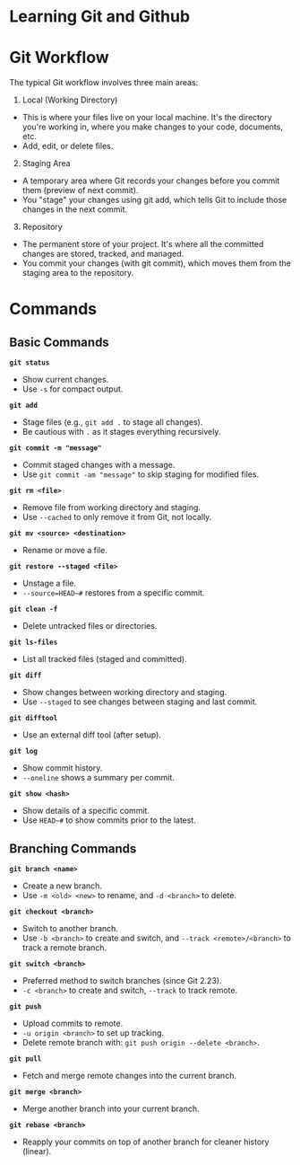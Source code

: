# Learning Git and Github

# Git Workflow

The typical Git workflow involves three main areas:

1. Local (Working Directory)

- This is where your files live on your local machine. It's the directory you're working in, where you make changes to your code, documents, etc.
- Add, edit, or delete files.

2. Staging Area

- A temporary area where Git records your changes before you commit them (preview of next commit).
- You "stage" your changes using git add, which tells Git to include those changes in the next commit.

3. Repository

- The permanent store of your project. It's where all the committed changes are stored, tracked, and managed.
- You commit your changes (with git commit), which moves them from the staging area to the repository.

# Commands

## **Basic Commands**

**`git status`**
- Show current changes.
- Use `-s` for compact output.

**`git add`**
- Stage files (e.g., `git add .` to stage all changes).
- Be cautious with `.` as it stages everything recursively.

**`git commit -m "message"`**
- Commit staged changes with a message.
- Use `git commit -am "message"` to skip staging for modified files.

**`git rm <file>`**
- Remove file from working directory and staging.
- Use `--cached` to only remove it from Git, not locally.

**`git mv <source> <destination>`**
- Rename or move a file.

**`git restore --staged <file>`**
- Unstage a file.
- `--source=HEAD~#` restores from a specific commit.

**`git clean -f`**
- Delete untracked files or directories.

**`git ls-files`**
- List all tracked files (staged and committed).

**`git diff`**
- Show changes between working directory and staging.
- Use `--staged` to see changes between staging and last commit.

**`git difftool`**
- Use an external diff tool (after setup).

**`git log`**
- Show commit history.
- `--oneline` shows a summary per commit.

**`git show <hash>`**
- Show details of a specific commit.
- Use `HEAD~#` to show commits prior to the latest.

## **Branching Commands**

**`git branch <name>`**
- Create a new branch.
- Use `-m <old> <new>` to rename, and `-d <branch>` to delete.

**`git checkout <branch>`**
- Switch to another branch.
- Use `-b <branch>` to create and switch, and `--track <remote>/<branch>` to track a remote branch.

**`git switch <branch>`**
- Preferred method to switch branches (since Git 2.23).
- `-c <branch>` to create and switch, `--track` to track remote.

**`git push`**
- Upload commits to remote.
- `-u origin <branch>` to set up tracking.
- Delete remote branch with: `git push origin --delete <branch>`.

**`git pull`**
- Fetch and merge remote changes into the current branch.

**`git merge <branch>`**
- Merge another branch into your current branch.

**`git rebase <branch>`**
- Reapply your commits on top of another branch for cleaner history (linear).
